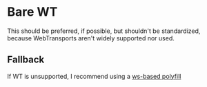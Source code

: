 # Bare WT

This should be preferred, if possible, but shouldn't be standardized, because WebTransports aren't widely supported nor used.

## Fallback

If WT is unsupported, I recommend using a [ws-based polyfill](https://github.com/fails-components/webtransport-ponyfill-websocket)

